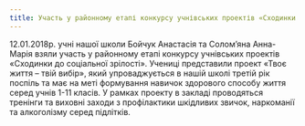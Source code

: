 ```yaml
---
title: Участь у районному етапі конкурсу учнівських проектів «Сходинки до соціальної зрілості»
---
```


12.01.2018р. учні нашої школи Бойчук Анастасія та Солом’яна Анна-Марія взяли участь у районному етапі конкурсу учнівських проектів «Сходинки до соціальної зрілості». Учениці представили проект «Твоє життя – твій вибір», який упроваджується в нашій школі третій рік поспіль та має на меті формування навичок здорового способу життя серед учнів 1-11 класів. У рамках проекту в закладі проводяться тренінги та виховні заходи з профілактики шкідливих звичок, наркоманії та алкоголізму серед підлітків.

<slideshow id="_/72157689420441392" />

